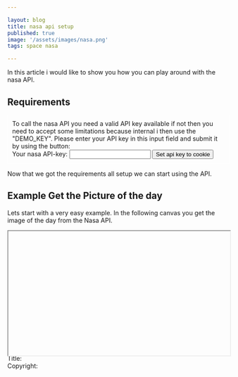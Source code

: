 ```yaml
---

layout: blog
title: nasa api setup
published: true
image: '/assets/images/nasa.png'
tags: space nasa

---
```



In this article i would like to show you how you can play around with the nasa API.

## Requirements

<div>
    <style>
    .nasaform{
        border: solid white 1px;
        padding: 10px;
    }
    </style>
    <script>
    function setAPItoCookie(e) {
        let form = new FormData(e.target);
        let apikey = form.get("apikey");
        console.log(apikey)
    }
    </script>
    <form class="nasaform" onsubmit="setAPItoCookie(event)">
    <div>
    To call the nasa API you need a valid API key available if not then you need to accept some limitations because internal i then use the "DEMO_KEY".
    Please enter your API key in this input field and submit it by using the button:
    </div>
        <label for="apikey">Your nasa API-key:</label>
        <input type="text" id="apikey" name="apikey">
        <input type="submit" value="Set api key to cookie">
    </form>
</div>

Now that we got the requirements all setup we can start using the API.

## Example Get the Picture of the day

Lets start with a very easy example.
In the following canvas you get the image of the day from the Nasa API.


<div>
    <img id="picoftheday" style="width: 100%; height=auto;">
    <div id="videooftheday-container" style="position: relative;padding-bottom: 56.25%; /* 16:9 */height: 0;" >
        <iframe id="videooftheday" style="position: absolute;top: 0;left: 0;width: 100%;height: 100%;"></iframe>
    </div>
    <div>
        <div>Title: <span id="picoftheday_title"></span></div>
        <div>Copyright: <span id="picoftheday_copyright"></span></div>
    </div>
    <script>
    (async () => {
        let response = await fetch('https://api.nasa.gov/planetary/apod?api_key=DEMO_KEY');
        let res_parsed = await response.json();

        switch (res_parsed.media_type) {
            case "image":
                document.getElementById("picoftheday").src=res_parsed.hdurl;
                document.getElementById("videooftheday-container").style.display="none";
                document.getElementById("picoftheday").style.display="";
                break;
            case "video":
                document.getElementById("videooftheday").src=res_parsed.url;
                document.getElementById("picoftheday").style.display="none";
                document.getElementById("videooftheday-container").style.display="";
                break;
            default:
                console.log("Error loading maybe to many requests")
        }

        //set some metadata about the image
        document.getElementById('picoftheday_title').innerText = res_parsed.title
        if(res_parsed.copyright != undefined) {
            document.getElementById('picoftheday_copyright').innerText = res_parsed.copyright
        } else {
            document.getElementById('picoftheday_copyright').innerText = "none"
        }
    })();
    </script>
</div>


## Programmatically access

If you set your API key to the cookie you can make ca ~1000 Requests per hour and per IP.
If you did not set the key I internally use the 'DEMO_KEY' which can call the API 30 times
per hour per IP.

```javascript
let response = await fetch('https://api.nasa.gov/planetary/apod?api_key=DEMO_KEY');
//parse the response
let res_parsed = await response.json();
```

This code snippet fetches a JSON object from NASA's API. Depending on the media_type which
can be found inside this JSON object you either get a picture or a video.

```javascript
switch (res_parsed.media_type) {
  case "image":
  case "video":
}
```
You can switch-case this so you can handle the image in a different way than the video.
All in all if you came to this point you get a positive response from the API so everything that I will show now is completely optional.

```javascript
document.getElementById('picoftheday_title').innerText = res_parsed.title
if(res_parsed.copyright != undefined) {
    document.getElementById('picoftheday_copyright').innerText = res_parsed.copyright
} else {
    document.getElementById('picoftheday_copyright').innerText = "none"
}
```
Independently of the media_type you get a 'title' entry in the JSON. Plus if the media
has a copyright you get an entry for this as well.

## Query Parameters
### 'api_key'-Parameter

The api_key is the most important parameter of them all:) if you don't set it you will get
no valid response from the API. Like mentioned above you can generate it [here](https://api.nasa.gov/)

#### Example
```javascript
let response = await fetch('https://api.nasa.gov/planetary/apod?api_key=DEMO_KEY');
```

### 'data'-Parameter

If you want a specific 'picture of the day' you can get this as well. You just need to
add a query parameter to your request and the API will give you the image/video of this day.

#### Example
```javascript
let response = await fetch('https://api.nasa.gov/planetary/apod?api_key=DEMO_KEY&date=2021-01-01');
```

### 'count'-Parameter

If you want to get a random selection of images of the day than you can add the count
parameter to you request and you get a selection of images. The parameter is called
count because the selection has *count* elements.

#### Example
```javascript
let response = await fetch('https://api.nasa.gov/planetary/apod?api_key=DEMO_KEY&count=5');
```


### Other Parameters

The parameter above are just the three in my opinion most interesting once but there are more:)
you can find the others [here](https://api.nasa.gov/#apod).

---
**Fun Fact**

I dont know if this is documented somewhere but if you want to scroll down on the
api.nasa.gov page you can add for example an *#apod* anchor to the route and a
script will try to scroll down 1/2 second after you open the page.
I found this by reading the source code:) and think this is very handy.

---
